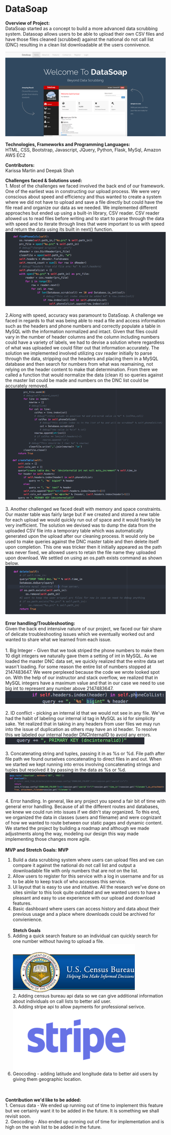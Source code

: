 # DataSoap
<b>Overview of Project:</b><br>
DataSoap started as a concept to build a more advanced data scrubbing system.  Datasoap allows users to be able to upload their own CSV files and have those files cleaned (scrubbed) against the national do not call list (DNC) resulting in a clean list downloadable at the users connivence.  

![alt tag](https://github.com/DigitalCrafts-HTX-11-2016-Cohort/DataSoap/blob/master/static/assets/git_screens/Screen%20Shot%202017-01-15%20at%203.54.37%20PM.png)

<b>Technologies, Frameworks and Programming Languages:</b><br>
HTML, CSS, Bootstrap, Javascript, JQuery, Python, Flask, MySql, Amazon AWS EC2

<b>Contributors:</b> <br>
Karissa Martin and Deepak Shah 

<b>Challenges faced & Solutions used:</b>
<br>1. Most of the challenges we faced involved the back end of our framework.  One of the earliest was in constructing our upload process.  We were very conscious about speed and efficiency and thus wanted to create a system where we did not have to upload and save a file directly but could have the file read and organize our data as we needed.  We implemented different approaches but ended up using a built-in library, CSV reader.  CSV reader allowed us to read files before writing and to start to parse through the data with speed and to iterate through lines that were important to us with speed and return the data using its built in next() function. 
![alt tag](https://github.com/DigitalCrafts-HTX-11-2016-Cohort/DataSoap/blob/master/static/assets/git_screens/Screen%20Shot%202017-01-15%20at%204.35.47%20PM.png)
<br><br>2.Along with speed, accuracy was paramount to DataSoap.  A challenge we faced in regards to that was being able to read a file and access information such as the headers and phone numbers and correctly populate a table in MySQL with the information normalized and intact.  Given that files could vary in the number of header columns and the column including numbers could have a variety of labels, we had to devise a solution where regardless of what was uploaded we could filter out that information accurately. The solution we implemented involved utilizing csv reader initially to parse through the data, stripping out the headers and placing them in a MySQL database and then search for numbers from what was reamaining, not relying on the header content to make that determination. From there we called a function that would normalize the data (clean it) so queries against the master list could be made and numbers on the DNC list could be accurately removed.
![alt tag](https://github.com/DigitalCrafts-HTX-11-2016-Cohort/DataSoap/blob/master/static/assets/git_screens/Screen%20Shot%202017-01-15%20at%204.36.15%20PM.png)
<br><br>3. Another challenged we faced dealt with memory and space constraints.  Our master table was fairly large but if we created and stored a new table for each upload we would quickly run out of space and it would frankly be very inefficient.  The solution we devised was to dump the data from the uploaded CSV file into a temporary table which was automatically generated upon the upload after our cleaning process.  It would only be used to make queries against the DNC master table and then delete itself upon completion. This one was tricker then it initially appeared as the path was never fixed, we allowed users to retain the file name they uploaded upon download.  We settled on using an os.path exists command as shown below.
![alt tag](https://github.com/DigitalCrafts-HTX-11-2016-Cohort/DataSoap/blob/master/static/assets/git_screens/Screen%20Shot%202017-01-15%20at%204.35.07%20PM.png)
<br><br><b>Error handling/Troubleshooting:</b></br>
Given the back end intensive nature of our project, we faced our fair share of delicate troubleshooting issues which we eventually worked out and wanted to share what we learned from each issue.
<br><br>1. Big Integer - Given that we took striped the phone numbers to make them 10 digit integers we naturally gave them a setting of int in MySQL.  As we loaded the master DNC data set, we quickly realized that the enitre data set wasn't loading.  For some reason the entire list of numbers stopped at 2147483647.  We were perplexed because the code we wrote looked spot on.  With the help of our instructor and stack overflow, we realized that in MySQL integers have a maximum value and that in our case we need to use big int to represent any number above 2147483647.<br>
![alt tag](https://github.com/DigitalCrafts-HTX-11-2016-Cohort/DataSoap/blob/master/static/assets/git_screens/Screen%20Shot%202017-01-15%20at%204.48.59%20PM.png)
<br><br>2. ID conflict - picking an internal id that we would not see in any file.  We've had the habit of labeling our internal id tag in MySQL as id for simplicity sake.  Yet realized that in taking in any headers from user files we may run into the issue of duplication as others may have an id header.  To resolve this we labeled our internal header DNCInternalID to avoid any errors.<br>
![alt tag](https://github.com/DigitalCrafts-HTX-11-2016-Cohort/DataSoap/blob/master/static/assets/git_screens/Screen%20Shot%202017-01-15%20at%204.49.14%20PM.png)
<br><br>3. Concatenating string and tuples, passing it in as %s or %d.  File path after file path we found ourselves concatenating to direct files in and out.  When we started we kept running into erros involving concatenating strings and tuples but resolved it by passing in the data as %s or %d.
![alt tag](https://github.com/DigitalCrafts-HTX-11-2016-Cohort/DataSoap/blob/master/static/assets/git_screens/Screen%20Shot%202017-01-15%20at%208.19.20%20PM.png)
<br><br>4. Error handling.  In general, like any project you spend a fair bit of time with general error handling.  Because of all the different routes and databases, we knew we could run into issues if we didn't stay organized.  To this end, we organized the data in classes (users and filename) and were cognizant of how we wanted to route between our static pages and dynamic content.  We started the project by building a roadmap and although we made adjustments along the way, modeling our design this way made implementing those changes more agile.
<br>
<br><b>MVP and Stretch Goals:</b>
<b>MVP</b><br>
1.  Build a data scrubbing system where users can upload files and we can compare it against the national do not call list and output a downloadable file with only numbers that are not on the list.<br>
2.  Allow users to register for this service with a log in username and for us to be able to keep track of who accesses this service.<br>
3.  UI layout that is easy to use and intuitive.  All the research we've done on sites similar to this look quite outdated and we wanted users to have a pleasant and easy to use experience with our upload and download features.<br>
4.  Basic dashboard where users can access history and data about their previous usage and a place where downloads could be archived for convienience.
<br><br><b>Stetch Goals</b><br>
1.  Adding a quick search feature so an individual can quickly search for one number without having to upload a file.<br>
![alt tag](https://github.com/DigitalCrafts-HTX-11-2016-Cohort/DataSoap/blob/master/static/assets/git_screens/census_logo.jpg)
<br>2.  Adding census bureau api data so we can give additional information about individuals on call lists to better aid user.
<br>3.  Adding stripe api to allow payments for professional serivce.
![alt tag](https://github.com/DigitalCrafts-HTX-11-2016-Cohort/DataSoap/blob/master/static/assets/git_screens/Stripe_logo%2C_revised_2016.png)
4.  Geocoding - adding latitude and longitude data to better aid users by giving them geographic location.
<br>
<b><br>Contribution we'd like to be added:</b><br>
1.  Census data - We ended up running out of time to implement this feature but we certainly want it to be added in the future.  It is something we shall revisit soon.<br>
2.  Geocoding - Also ended up running out of time for implementation and is high on the wish list to be added in the future.

